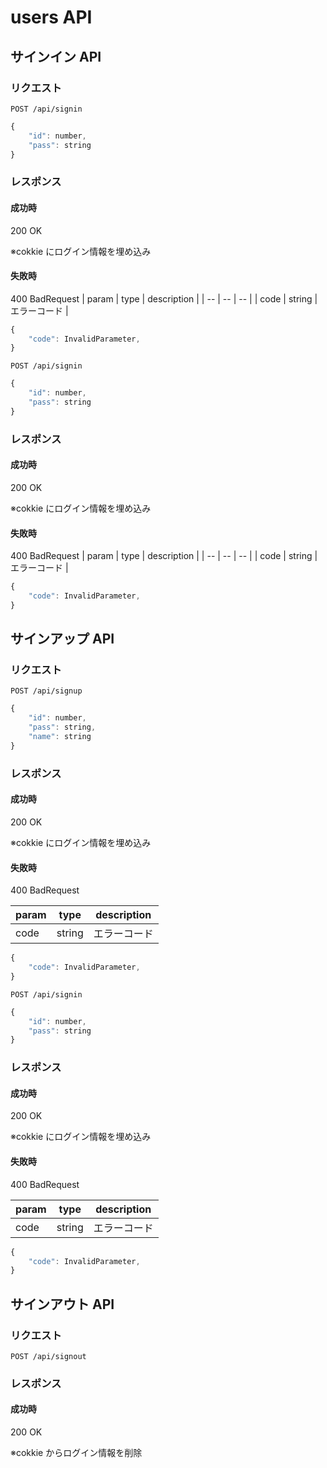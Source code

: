 # users API

## サインイン API

### リクエスト

```
POST /api/signin
```

```javascript
{
    "id": number,
    "pass": string
}
```

### レスポンス

#### 成功時

200 OK

※cokkie にログイン情報を埋め込み

#### 失敗時

400 BadRequest
| param | type | description |
| -- | -- | -- |
| code | string | エラーコード |

```javascript
{
    "code": InvalidParameter,
}
```

```
POST /api/signin
```

```javascript
{
    "id": number,
    "pass": string
}
```

### レスポンス

#### 成功時

200 OK

※cokkie にログイン情報を埋め込み

#### 失敗時

400 BadRequest
| param | type | description |
| -- | -- | -- |
| code | string | エラーコード |

```javascript
{
    "code": InvalidParameter,
}
```

## サインアップ API

### リクエスト

```
POST /api/signup
```

```javascript
{
    "id": number,
    "pass": string,
    "name": string
}
```

### レスポンス

#### 成功時

200 OK

※cokkie にログイン情報を埋め込み

#### 失敗時

400 BadRequest

| param | type   | description  |
| ----- | ------ | ------------ |
| code  | string | エラーコード |

```javascript
{
    "code": InvalidParameter,
}
```

```
POST /api/signin
```

```javascript
{
    "id": number,
    "pass": string
}
```

### レスポンス

#### 成功時

200 OK

※cokkie にログイン情報を埋め込み

#### 失敗時

400 BadRequest

| param | type   | description  |
| ----- | ------ | ------------ |
| code  | string | エラーコード |

```javascript
{
    "code": InvalidParameter,
}
```

## サインアウト API

### リクエスト

```
POST /api/signout
```

### レスポンス

#### 成功時

200 OK

※cokkie からログイン情報を削除
